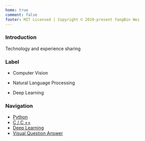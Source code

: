 ```yaml
---
home: true
comment: false
footer: MIT Licensed | Copyright © 2019-present YangBin Wei
---
```


### Introduction
Technology and experience sharing
### Label
 - Computer Vision

 - Natural Language Processing

 - Deep Learning
### Navigation

- [Python](/python/)
- [C / C ++ ](/c/) 
- [Deep Learning](/dl/)
- [Visual Question Answer](/vqa/)